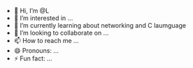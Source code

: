 - 👋 Hi, I’m @L
- 👀 I’m interested in ...
- 🌱 I’m currently learning about networking and C laumguage 
- 💞️ I’m looking to collaborate on ...
- 📫 How to reach me ...
- 😄 Pronouns: ...
- ⚡ Fun fact: ...

<!---
LUNA-cpu-ka/LUNA-cpu-ka is a ✨ special ✨ repository because its `README.md` (this file) appears on your GitHub profile.
You can click the Preview link to take a look at your changes.
--->
